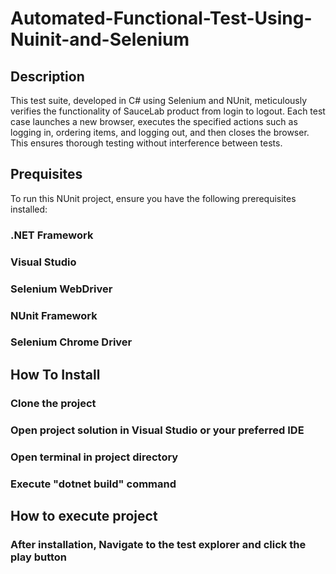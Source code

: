# Automated-Functional-Test-Using-Nuinit-and-Selenium

## Description
This test suite, developed in C# using Selenium and NUnit, meticulously verifies the functionality of SauceLab product from login to logout. Each test case launches a new browser, executes the specified actions such as logging in, ordering items, and logging out, and then closes the browser. This ensures thorough testing without interference between tests.

## Prequisites
To run this NUnit project, ensure you have the following prerequisites installed:
### .NET Framework
### Visual Studio
### Selenium WebDriver
### NUnit Framework
### Selenium Chrome Driver

## How To Install
### Clone the project
### Open project solution in Visual Studio or your preferred IDE
### Open terminal in project directory
### Execute "dotnet build" command

## How to execute project
### After installation, Navigate to the test explorer and click the play button
